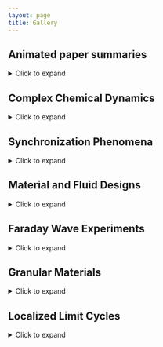```yaml
---
layout: page
title: Gallery
---
```


## Animated paper summaries
<details>
  <summary>Click to expand</summary>
<p>10. Nicolaou, Eroglu, and Motter, <a href="https://doi.org/10.1103/PhysRevX.9.011017">Multifaceted dynamics of Janus oscillator networks</a>, Phys. Rev. X <strong>9</strong>, 011017 (2019).</p>
<br>
<video muted controls>
    <source src="{{ site.my-media-path }}/assets/gallery/papersummaries/janusoscillators2.mp4" type="video/mp4" width=400>
</video>
<br>
<hline>
<p>5. Nicolaou and Motter. <a href="https://doi.org/10.1103/PhysRevResearch.3.023106">Anharmonic classical time crystals: A coresonance pattern formation mechanism</a>, Phys. Rev. Research <strong>3</strong>, 023106 (2021).</p>
<br>
<video muted controls>
    <source src="{{ site.my-media-path }}/assets/gallery/papersummaries/anharmonic2.mp4" type="video/mp4" width=400>
</video>
<br>
<hline>
<span>4. Nicolaou, Case, van der Wee, Driscoll, and  Motter, [Heterogeneity-stabilized homogeneous states in driven media](https://doi.org/10.1038/s41467-021-24459-0), Nat. Comm. **12**, 4486 (2021).</span>
<br>
<video muted controls>
    <source src="{{ site.my-media-path }}/assets/gallery/papersummaries/hshs2.mp4" type="video/mp4">
</video>
<br>
<hline>
<span>13. Nicolaou, Riecke, and  Motter, [Chimera states in continuous media: Existence and distinctness](https://doi.org/10.1103/PhysRevLett.119.244101), Phys. Rev. Lett. **119**, 244101 (2017).</span>
<br>
<video muted controls>
    <source src="{{ site.my-media-path }}/assets/gallery/papersummaries/continuouschimeras2.mp4" type="video/mp4">
</video>
<br>
</details>

## Complex Chemical Dynamics
<details>
  <summary>Click to expand</summary>
  <pre>
  <div class="left" style="width:200px; vertical-align:top; white-space:pre-wrap;">
    <img src="/assets/gallery/figures/nonnormal.gif" />
    <p>Transient growth due to non-normal chemical dynamics.</p>
  </div>

  <div class="right" style="width:400px; vertical-align:top; white-space:pre-wrap">
    <img src="/assets/gallery/figures/combustion.gif" />
    <p>Ignition in a combustion reation network.</p>
  </div>
  </pre>
</details>

## Synchronization Phenomena
<details>
	<summary>Click to expand</summary>
  <pre>
  <div class="left" style="width:200px; vertical-align:top; white-space:pre-wrap;">
    <img src="/assets/gallery/figures/spiral.gif" />
    <p>Frozen vortex chimera in the complex Ginzburg-Landau equation.</p>
  </div>

  <div class="right" style="width:400px; vertical-align:top; white-space:pre-wrap">
    <img src="/assets/gallery/figures/switching.gif" />
    <p>Critical switching chimera in coupled rings optical oscillators.</p>
  </div>
  </pre>

</details>


## Material and Fluid Designs
<details>
	<summary>Click to expand</summary>
  <pre>
  <div class="left" style="width:300px; vertical-align:top; white-space:pre-wrap;">
    <img src="/assets/gallery/figures/metamaterials.gif" />
    <p>Metamaterials exhibiting inverted compressibility transitions.</p>
  </div>

  <div class="right" style="width:300px; vertical-align:top; white-space:pre-wrap">
    <img src="/assets/gallery/figures/blowup.gif" />
    <p>Jet formation in a thin fluid film up under thermocapillary driving.</p>
  </div>
  </pre>

</details>

## Faraday Wave Experiments
<details>
	<summary>Click to expand</summary>
  <pre>
  <div class="left" style="width:200px; vertical-align:top; white-space:pre-wrap;">
    <img src="/assets/gallery/unpublished/cylinder4_square.gif" />
    <p>Classical Faraday waves in a cylindrical dish.</p>
  </div>

  <div class="right" style="width:400px; vertical-align:top; white-space:pre-wrap">
    <img src="/assets/gallery/unpublished/1dvid_short.gif" />
    <p>Farday waves in an ant-farm geometry, with interface evolution extracted by computer-vision processing.</p>
  </div>
  </pre>

</details>


## Granular Materials
<details>
	<summary>Click to expand</summary>
  <pre>
  <div class="left" style="width:300px; vertical-align:top; white-space:pre-wrap;">
    <img src="/assets/gallery/unpublished/9animation.gif" />
    <p>A gas of soft spheres near the jamming transition.</p>
  </div>

  <div class="right" style="width:300px; vertical-align:top; white-space:pre-wrap">
    <img src="/assets/gallery/unpublished/intruders.gif" />
    <p>Particle tracking of large defects in a granular material medium driven by vibrations.</p>
  </div>
  </pre>

</details>

## Localized Limit Cycles
<details>
	<summary>Click to expand</summary>
  <pre>
  <img src="/assets/gallery/unpublished/solitons.gif" />
  <p>Localized oscillatory states connecting limit cycles and invariant tori.</p>
  </pre>

</details>
